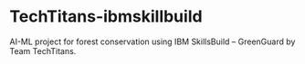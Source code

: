 # TechTitans-ibmskillbuild
AI-ML project for forest conservation using IBM SkillsBuild – GreenGuard by Team TechTitans.
